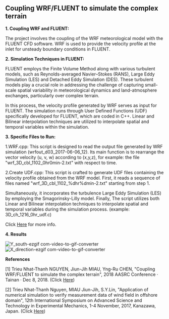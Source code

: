 ## Coupling WRF/FLUENT to simulate the complex terrain

**1. Coupling WRF and FLUENT:**

The project involves the coupling of the WRF meteorological model with the FLUENT CFD software.
WRF is used to provide the velocity profile at the inlet for unsteady boundary conditions in FLUENT.

**2. Simulation Techniques in FLUENT:**

FLUENT employs the Finite Volume Method along with various turbulent models, such as Reynolds-averaged Navier–Stokes (RANS), Large Eddy Simulation (LES) and Detached Eddy Simulation (DES). These turbulent models play a crucial role in addressing the challenge of capturing small-scale spatial variability in meteorological dynamics and land-atmosphere exchanges, particularly over complex terrain.

In this process, the velocity profile generated by WRF serves as input for FLUENT. The simulation runs through User Defined Functions (UDF) specifically developed for FLUENT, which are coded in C++. 
Linear and Bilinear interpolation techniques are utilized to interpolate spatial and temporal variables within the simulation.

**3. Specific Files to Run:**

1.WRF.cpp: This script is designed to read the output file generated by WRF simulation (wrfout_d03_2017-06-06_12). Its main function is to rearrange the vector velocity (u, v, w) according to (x,y,z), for example: the file "wrf_3D_cbl_1102_0hr0min-2.txt" with respect to time.

2.Create UDF.cpp: This script is crafted to generate UDF files containing the velocity profile obtained from the WRF model. First, it reads a sequence of files named "wrf_3D_cbl_1102_%dhr%dmin-2.txt" starting from step 1. 

Simultaneously, it incorporates the turbulence Large Eddy Simulation (LES) by employing the Smagorinsky-Lilly model. Finally, The script utilizes both Linear and Bilinear interpolation techniques to interpolate spatial and temporal variables during the simulation process. (example: 3D_ch_1216_0hr_udf.c)

Click [Here](https://drive.google.com/file/d/1ndAXF_V_vMwYsiWR3ACs11DyPRVYYA5g/view?usp=sharing) for more info.

**4. Results**

![Y_south-ezgif com-video-to-gif-converter](https://github.com/user-attachments/assets/594a51ea-1946-4096-b696-71fc5d2e05b2)
![X_direction-ezgif com-video-to-gif-converter](https://github.com/user-attachments/assets/445ba21a-fa5b-4ffa-a9c2-1127c476d3a1)


**References**

[1] Trieu Nhat-Thanh NGUYEN, Jiun-Jih MIAU, Yng-Ru CHEN, "Coupling WRF/FLUENT to simulate the complex terrain", 2018 AASRC Conference · Tainan · Dec 8, 2018. (Click [Here](https://drive.google.com/file/d/1SAY42wGYLURPYZRgFv9WgAZ3PBjTuARZ/view?usp=sharing))

[2] Trieu Nhat-Thanh Nguyen, MIAU Jiun-Jih, S.Y.Lin, "Application of numerical simulation to verify measurement data of wind field in offshore domain", 12th International Symposium on Advanced Science and Technology in Experimental Mechanics, 1-4 November, 2017, Kanazawa, Japan. (Click [Here](https://drive.google.com/file/d/1WWlXbe0GVR_II1cRplhunu_vwX2RlO85/view?usp=sharing))
